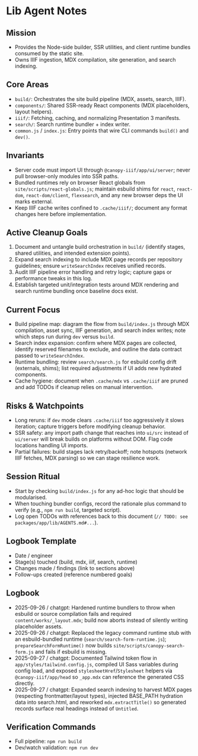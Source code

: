 Lib Agent Notes
===============

Mission
-------
- Provides the Node-side builder, SSR utilities, and client runtime bundles consumed by the static site.
- Owns IIIF ingestion, MDX compilation, site generation, and search indexing.

Core Areas
----------
- `build/`: Orchestrates the site build pipeline (MDX, assets, search, IIIF).
- `components/`: Shared SSR-ready React components (MDX placeholders, layout helpers).
- `iiif/`: Fetching, caching, and normalizing Presentation 3 manifests.
- `search/`: Search runtime bundler + index writer.
- `common.js` / `index.js`: Entry points that wire CLI commands `build()` and `dev()`.

Invariants
----------
- Server code must import UI through `@canopy-iiif/app/ui/server`; never pull browser-only modules into SSR paths.
- Bundled runtimes rely on browser React globals from `site/scripts/react-globals.js`; maintain esbuild shims for `react`, `react-dom`, `react-dom/client`, `flexsearch`, and any new browser deps the UI marks external.
- Keep IIIF cache writes confined to `.cache/iiif/`; document any format changes here before implementation.

Active Cleanup Goals
--------------------
1. Document and untangle build orchestration in `build/` (identify stages, shared utilities, and intended extension points).
2. Expand search indexing to include MDX page records per repository guidelines; ensure `writeSearchIndex` receives unified records.
3. Audit IIIF pipeline error handling and retry logic; capture gaps or performance tweaks in this log.
4. Establish targeted unit/integration tests around MDX rendering and search runtime bundling once baseline docs exist.

Current Focus
-------------
- Build pipeline map: diagram the flow from `build/index.js` through MDX compilation, asset sync, IIIF generation, and search index writes; note which steps run during `dev` versus `build`.
- Search index expansion: confirm where MDX pages are collected, identify reserved filenames to exclude, and outline the data contract passed to `writeSearchIndex`.
- Runtime bundling: review `search/search.js` for esbuild config drift (externals, shims); list required adjustments if UI adds new hydrated components.
- Cache hygiene: document when `.cache/mdx` vs `.cache/iiif` are pruned and add TODOs if cleanup relies on manual intervention.

Risks & Watchpoints
-------------------
- Long reruns: if `dev` mode clears `.cache/iiif` too aggressively it slows iteration; capture triggers before modifying cleanup behavior.
- SSR safety: any import path change that reaches into `ui/src` instead of `ui/server` will break builds on platforms without DOM. Flag code locations handling UI imports.
- Partial failures: build stages lack retry/backoff; note hotspots (network IIIF fetches, MDX parsing) so we can stage resilience work.

Session Ritual
--------------
- Start by checking `build/index.js` for any ad-hoc logic that should be modularised.
- When touching bundler configs, record the rationale plus command to verify (e.g., `npm run build`, targeted script).
- Log open TODOs with references back to this document (`// TODO: see packages/app/lib/AGENTS.md#...`).

Logbook Template
----------------
- Date / engineer
- Stage(s) touched (build, mdx, iiif, search, runtime)
- Changes made / findings (link to sections above)
- Follow-ups created (reference numbered goals)

Logbook
-------
- 2025-09-26 / chatgpt: Hardened runtime bundlers to throw when esbuild or source compilation fails and required `content/works/_layout.mdx`; build now aborts instead of silently writing placeholder assets.
- 2025-09-26 / chatgpt: Replaced the legacy command runtime stub with an esbuild-bundled runtime (`search/search-form-runtime.js`); `prepareSearchFormRuntime()` now builds `site/scripts/canopy-search-form.js` and fails if esbuild is missing.
- 2025-09-27 / chatgpt: Documented Tailwind token flow in `app/styles/tailwind.config.js`, compiled UI Sass variables during config load, and exposed `stylesheetHref`/`Stylesheet` helpers via `@canopy-iiif/app/head` so `_app.mdx` can reference the generated CSS directly.
- 2025-09-27 / chatgpt: Expanded search indexing to harvest MDX pages (respecting frontmatter/layout types), injected BASE_PATH hydration data into search.html, and reworked `mdx.extractTitle()` so generated records surface real headings instead of `Untitled`.

Verification Commands
---------------------
- Full pipeline: `npm run build`
- Dev/watch validation: `npm run dev`
